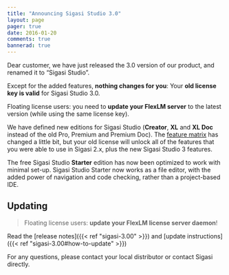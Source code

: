 ```yaml
---
title: "Announcing Sigasi Studio 3.0"
layout: page 
pager: true
date: 2016-01-20
comments: true
bannerad: true
---
```


Dear customer, we have just released the 3.0 version of our product, and renamed it to “Sigasi Studio”. 

Except for the added features, **nothing changes for you**: Your **old license key is valid** for Sigasi Studio 3.0.

Floating license users: you need to **update your FlexLM server** to the latest version (while using the same license key). 

We have defined new editions for Sigasi Studio (**Creator**, **XL** and **XL Doc** instead of the old Pro, Premium and Premium Doc). 
The [feature matrix](https://www.sigasi.com/products) has changed a little bit, but your old license will unlock all of the 
features that you were able to use in Sigasi 2.x, plus the new Sigasi Studio 3 features.

The free Sigasi Studio **Starter** edition has now been optimized to work with minimal set-up.
Sigasi Studio Starter now works as a file editor, with the added power of navigation and code checking, rather than a project-based IDE.

## Updating

> Floating license users: **update your FlexLM license server daemon**!

Read the [release notes]({{< ref "sigasi-3.00" >}}) and [update instructions]({{< ref "sigasi-3.00#how-to-update" >}})

For any questions, please contact your local distributor or contact Sigasi directly.
